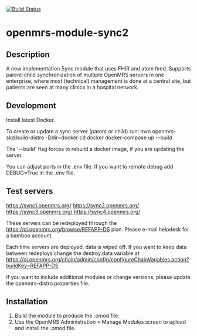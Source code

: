 [![Build Status](https://travis-ci.org/openmrs/openmrs-module-sync2.svg?branch=master)](https://travis-ci.org/openmrs/openmrs-module-sync2)
# openmrs-module-sync2

Description
-----------
A new implementation Sync module that uses FHIR and atom feed. Supports parent-child synchronization of multiple OpenMRS servers in one enterprise, where most (technical) management is done at a central site, but patients are seen at many clinics in a hospital network.

Development
-----------
Install latest Docker.

To create or update a sync server (parent or child) run:
mvn openmrs-skd:build-distro -Ddir=docker
cd docker
docker-compose up --build

The '--build' flag forces to rebuild a docker image, if you are updating the server.

You can adjust ports in the .env file.
If you want to remote debug add DEBUG=True in the .env file.

Test servers
------------
https://sync1.openmrs.org/
https://sync2.openmrs.org/
https://sync3.openmrs.org/
https://sync4.openmrs.org/

These servers can be redeployed through the https://ci.openmrs.org/browse/REFAPP-DS plan. Please e-mail helpdesk for a bamboo account.

Each time servers are deployed, data is wiped off. If you want to keep data between redeploys change the destroy.data variable at https://ci.openmrs.org/chain/admin/config/configureChainVariables.action?buildKey=REFAPP-DS

If you want to include additional modules or change versions, please update the openmrs-distro.properties file.

Installation
------------
1. Build the module to produce the .omod file.
2. Use the OpenMRS Administration > Manage Modules screen to upload and install the .omod file.

